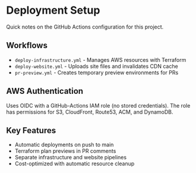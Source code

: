 # Deployment Setup

Quick notes on the GitHub Actions configuration for this project.

## Workflows

- `deploy-infrastructure.yml` - Manages AWS resources with Terraform
- `deploy-website.yml` - Uploads site files and invalidates CDN cache
- `pr-preview.yml` - Creates temporary preview environments for PRs

## AWS Authentication

Uses OIDC with a GitHub-Actions IAM role (no stored credentials). The role has permissions for S3, CloudFront, Route53, ACM, and DynamoDB.

## Key Features

- Automatic deployments on push to main
- Terraform plan previews in PR comments
- Separate infrastructure and website pipelines
- Cost-optimized with automatic resource cleanup